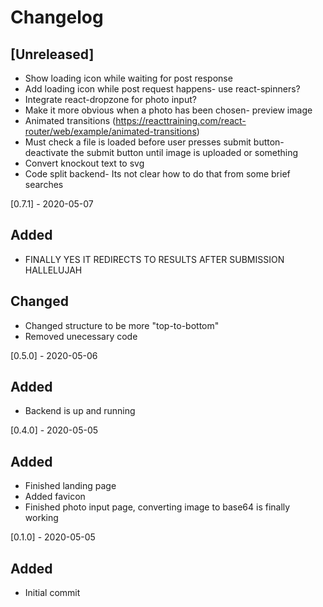# Changelog

## [Unreleased]

- Show loading icon while waiting for post response
- Add loading icon while post request happens- use react-spinners?
- Integrate react-dropzone for photo input?
- Make it more obvious when a photo has been chosen- preview image
- Animated transitions (https://reacttraining.com/react-router/web/example/animated-transitions)
- Must check a file is loaded before user presses submit button- deactivate the submit button until image is uploaded or something
- Convert knockout text to svg
- Code split backend- Its not clear how to do that from some brief searches

[0.7.1] - 2020-05-07

## Added

- FINALLY YES IT REDIRECTS TO RESULTS AFTER SUBMISSION HALLELUJAH

## Changed

- Changed structure to be more "top-to-bottom"
- Removed unecessary code

[0.5.0] - 2020-05-06

## Added

- Backend is up and running

[0.4.0] - 2020-05-05

## Added

- Finished landing page
- Added favicon
- Finished photo input page, converting image to base64 is finally working

[0.1.0] - 2020-05-05

## Added

- Initial commit
